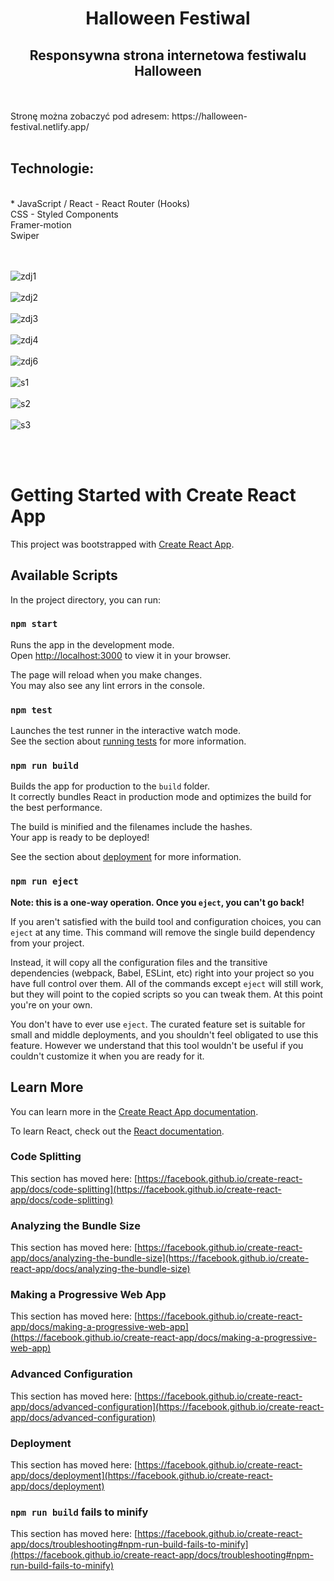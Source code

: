 <h1 align="center"> Halloween Festiwal </h >
<br />
<h2 align="center"> Responsywna strona internetowa festiwalu Halloween  </h2>
<br />
<br />
Stronę można zobaczyć pod adresem: https://halloween-festival.netlify.app/
<br />
<br />
<h2 align="left"> Technologie: </h2>
<br />
* JavaScript / React - React Router (Hooks)
<br />
 CSS - Styled Components
<br />
Framer-motion
<br />
Swiper
<br />
<br />
<br />


![zdj1](https://user-images.githubusercontent.com/105555319/200202651-7a8b6950-e26f-4e6b-937c-77a514fbbd6e.jpg)
<br />
<br />
![zdj2](https://user-images.githubusercontent.com/105555319/200202664-6f0a5082-f3bb-4a05-9b64-ac65b26aead4.jpg)
<br />
<br />
![zdj3](https://user-images.githubusercontent.com/105555319/200202682-7dc90fea-f176-4054-ba12-e3435b82a089.jpg)
<br />
<br />![zdj4](https://user-images.githubusercontent.com/105555319/200202692-07678c89-80b7-4a3b-9865-3f6a5d899c13.jpg)
<br />
<br />
![zdj6](https://user-images.githubusercontent.com/105555319/200202701-d81fa11f-b8d1-4d2c-a3d9-702d5909e320.jpg)
<br />
<br />![s1](https://user-images.githubusercontent.com/105555319/200202706-a041a0b1-3b95-4cff-9142-6f41a499e353.jpg)
<br />
<br />
![s2](https://user-images.githubusercontent.com/105555319/200202715-e21b326a-0eb9-4369-ab5f-c7d3e6d84da6.jpg)
<br />
<br />
![s3](https://user-images.githubusercontent.com/105555319/200202722-bb319191-2a4b-4ab1-913b-b9e68123c7e0.jpg)

<br />
<br />



# Getting Started with Create React App

This project was bootstrapped with [Create React App](https://github.com/facebook/create-react-app).

## Available Scripts

In the project directory, you can run:

### `npm start`

Runs the app in the development mode.\
Open [http://localhost:3000](http://localhost:3000) to view it in your browser.

The page will reload when you make changes.\
You may also see any lint errors in the console.

### `npm test`

Launches the test runner in the interactive watch mode.\
See the section about [running tests](https://facebook.github.io/create-react-app/docs/running-tests) for more information.

### `npm run build`

Builds the app for production to the `build` folder.\
It correctly bundles React in production mode and optimizes the build for the best performance.

The build is minified and the filenames include the hashes.\
Your app is ready to be deployed!

See the section about [deployment](https://facebook.github.io/create-react-app/docs/deployment) for more information.

### `npm run eject`

**Note: this is a one-way operation. Once you `eject`, you can't go back!**

If you aren't satisfied with the build tool and configuration choices, you can `eject` at any time. This command will remove the single build dependency from your project.

Instead, it will copy all the configuration files and the transitive dependencies (webpack, Babel, ESLint, etc) right into your project so you have full control over them. All of the commands except `eject` will still work, but they will point to the copied scripts so you can tweak them. At this point you're on your own.

You don't have to ever use `eject`. The curated feature set is suitable for small and middle deployments, and you shouldn't feel obligated to use this feature. However we understand that this tool wouldn't be useful if you couldn't customize it when you are ready for it.

## Learn More

You can learn more in the [Create React App documentation](https://facebook.github.io/create-react-app/docs/getting-started).

To learn React, check out the [React documentation](https://reactjs.org/).

### Code Splitting

This section has moved here: [https://facebook.github.io/create-react-app/docs/code-splitting](https://facebook.github.io/create-react-app/docs/code-splitting)

### Analyzing the Bundle Size

This section has moved here: [https://facebook.github.io/create-react-app/docs/analyzing-the-bundle-size](https://facebook.github.io/create-react-app/docs/analyzing-the-bundle-size)

### Making a Progressive Web App

This section has moved here: [https://facebook.github.io/create-react-app/docs/making-a-progressive-web-app](https://facebook.github.io/create-react-app/docs/making-a-progressive-web-app)

### Advanced Configuration

This section has moved here: [https://facebook.github.io/create-react-app/docs/advanced-configuration](https://facebook.github.io/create-react-app/docs/advanced-configuration)

### Deployment

This section has moved here: [https://facebook.github.io/create-react-app/docs/deployment](https://facebook.github.io/create-react-app/docs/deployment)

### `npm run build` fails to minify

This section has moved here: [https://facebook.github.io/create-react-app/docs/troubleshooting#npm-run-build-fails-to-minify](https://facebook.github.io/create-react-app/docs/troubleshooting#npm-run-build-fails-to-minify)
